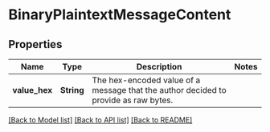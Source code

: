 # BinaryPlaintextMessageContent

## Properties

Name | Type | Description | Notes
------------ | ------------- | ------------- | -------------
**value_hex** | **String** | The hex-encoded value of a message that the author decided to provide as raw bytes. | 

[[Back to Model list]](../README.md#documentation-for-models) [[Back to API list]](../README.md#documentation-for-api-endpoints) [[Back to README]](../README.md)


